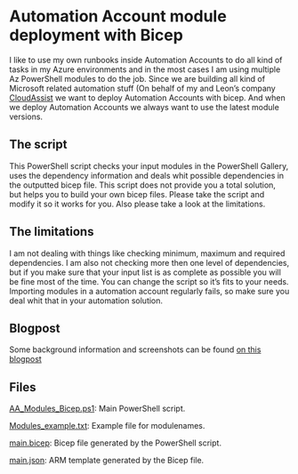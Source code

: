 
  

# Automation Account module deployment with Bicep

  

I like to use my own runbooks inside Automation Accounts to do all kind of tasks in my Azure environments and in the most cases I am using multiple Az PowerShell modules to do the job. Since we are building all kind of Microsoft related automation stuff (On behalf of my and Leon’s company [CloudAssist](https://www.cloudassist.nl) we want to deploy Automation Accounts with bicep. And when we deploy Automation Accounts we always want to use the latest module versions.

  

## The script

  

This PowerShell script checks your input modules in the PowerShell Gallery, uses the dependency information and deals whit possible dependencies in the outputted bicep file. This script does not provide you a total solution, but helps you to build your own bicep files. Please take the script and modify it so it works for you. Also please take a look at the limitations.

  

## The limitations

  

I am not dealing with things like checking minimum, maximum and required dependencies. I am also not checking more then one level of dependencies, but if you make sure that your input list is as complete as possible you will be fine most of the time. You can change the script so it’s fits to your needs. Importing modules in a automation account regularly fails, so make sure you deal whit that in your automation solution.

  

## Blogpost

Some background information and screenshots can be found [on this blogpost](https://www.microsoft365.nl/automation-account-module-deployment-with-bicep)

  

## Files

[AA_Modules_Bicep.ps1](automatAA_Modules_Bicep.ps1): Main PowerShell script.

[Modules_example.txt](Modules_example.txt): Example file for modulenames.

[main.bicep](main.bicep): Bicep file generated by the PowerShell script.

[main.json](main.json): ARM template generated by the Bicep file.
